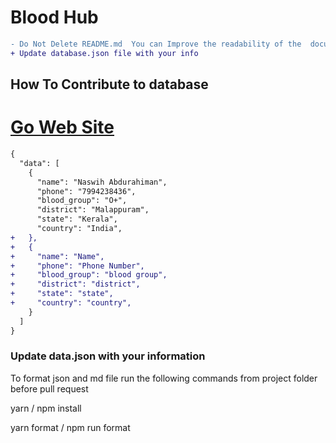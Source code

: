 # Blood Hub

```diff
- Do Not Delete README.md  You can Improve the readability of the  document
+ Update database.json file with your info
```

## How To Contribute to database

# [Go Web Site](https://abjs.github.io/students-blood-bank/)

```diff
{
  "data": [
    {
      "name": "Naswih Abdurahiman",
      "phone": "7994238436",
      "blood_group": "O+",
      "district": "Malappuram",
      "state": "Kerala",
      "country": "India",
+   },
+   {
+     "name": "Name",
+     "phone": "Phone Number",
+     "blood_group": "blood group",
+     "district": "district",
+     "state": "state",
+     "country": "country",
    }
  ]
}
```

### Update data.json with your information

To format json and md file run the following commands from project folder before pull request

yarn / npm install

yarn format / npm run format
